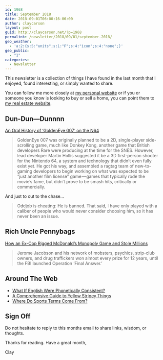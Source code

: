 ```yaml
---
id: 1968
title: September 2018
date: 2018-09-01T06:00:16-06:00
author: claycarson
layout: post
guid: http://claycarson.net/?p=1968
permalink: /newsletter/2018/09/01/september-2018/
geo_weather:
  - 'a:2:{s:5:"units";s:1:"F";s:4:"icon";s:4:"none";}'
geo_public:
  - "1"
categories:
  - Newsletter
---
```

This newsletter is a collection of things I have found in the last month that I enjoyed, found interesting, or simply wanted to share.

You can follow me more closely at <a href="http://claycarson.net" title="Personal Website">my personal website</a> or if you or someone you know is looking to buy or sell a home, you can point them to <a href="http://claycarson.com" title="Business Website ">my real estate website</a>.

<h2>Dun-Dun—Dunnnn</h2>

<a href="https://melmagazine.com/an-oral-history-of-goldeneye-007-on-the-n64-129844f1c5ab">An Oral History of ‘GoldenEye 007’ on the N64</a>

<blockquote>
  GoldenEye 007 was originally planned to be a 2D, single-player side-scrolling game, much like Donkey Kong, another game that British developers Rare were producing at the time for the SNES. However, lead developer Martin Hollis suggested it be a 3D first-person shooter for the Nintendo 64, a system and technology that didn’t even fully exist yet. He got his way, and assembled a ragtag team of new-to-gaming developers to begin working on what was expected to be “just another film license” game — games that typically rode the movie’s fame, but didn’t prove to be smash hits, critically or commercially.
</blockquote>

And just to cut to the chase…

<blockquote>
  Oddjob is cheating: He is banned. That said, I have only played with a caliber of people who would never consider choosing him, so it has never been an issue.
</blockquote>

<h2>Rich Uncle Pennybags</h2>

<a href="https://www.thedailybeast.com/how-an-ex-cop-rigged-mcdonalds-monopoly-game-and-stole-millions" title="How an Ex-Cop Rigged McDonald’s Monopoly Game and Stole Millions">How an Ex-Cop Rigged McDonald’s Monopoly Game and Stole Millions</a>

<blockquote>
  Jerome Jacobson and his network of mobsters, psychics, strip-club owners, and drug traffickers won almost every prize for 12 years, until the FBI launched Operation ‘Final Answer.’
</blockquote>

<h2>Around The Web</h2>

<ul>
<li><a href="https://youtu.be/A8zWWp0akUU" title="What If English Were Phonetically Consistent?">What If English Were Phonetically Consistent?</a></li>
<li><a href="https://kottke.org/18/08/a-comprehensive-guide-to-yellow-stripey-things" title="A Comprehensive Guide to Yellow Stripey Things">A Comprehensive Guide to Yellow Stripey Things</a></li>
<li><a href="https://www.nytimes.com/2018/08/06/sports/sports-cliches-metaphors.html" title="We Use Sports Terms All the Time. But Where Do They Come From?">Where Do Sports Terms Come From?</a></li>
</ul>

<h2>Sign Off</h2>

Do not hesitate to reply to this months email to share links, wisdom, or thoughts.

Thanks for reading. Have a great month,

Clay